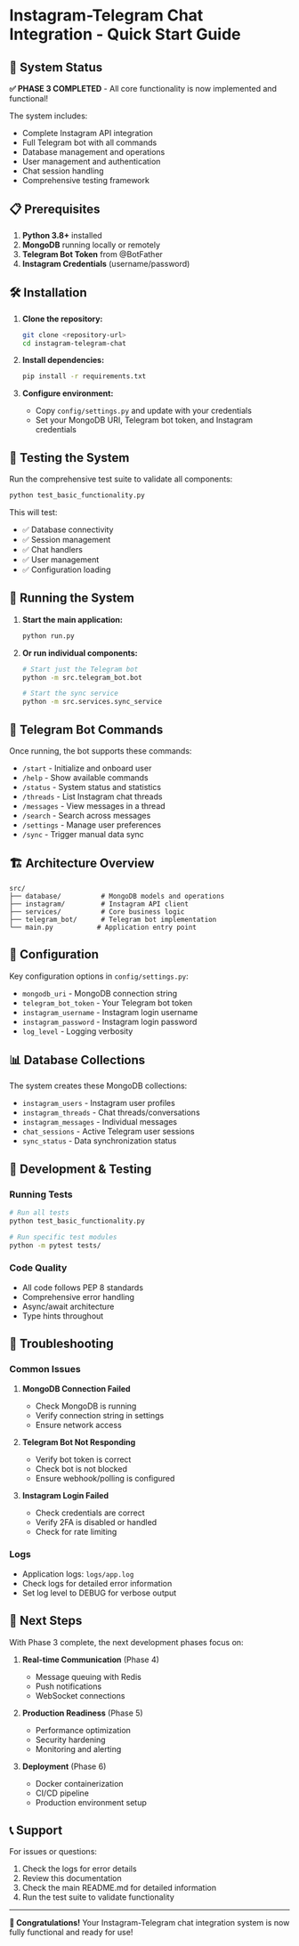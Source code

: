# Instagram-Telegram Chat Integration - Quick Start Guide

## 🚀 System Status

**✅ PHASE 3 COMPLETED** - All core functionality is now implemented and functional!

The system includes:
- Complete Instagram API integration
- Full Telegram bot with all commands
- Database management and operations
- User management and authentication
- Chat session handling
- Comprehensive testing framework

## 📋 Prerequisites

1. **Python 3.8+** installed
2. **MongoDB** running locally or remotely
3. **Telegram Bot Token** from @BotFather
4. **Instagram Credentials** (username/password)

## 🛠️ Installation

1. **Clone the repository:**
   ```bash
   git clone <repository-url>
   cd instagram-telegram-chat
   ```

2. **Install dependencies:**
   ```bash
   pip install -r requirements.txt
   ```

3. **Configure environment:**
   - Copy `config/settings.py` and update with your credentials
   - Set your MongoDB URI, Telegram bot token, and Instagram credentials

## 🧪 Testing the System

Run the comprehensive test suite to validate all components:

```bash
python test_basic_functionality.py
```

This will test:
- ✅ Database connectivity
- ✅ Session management
- ✅ Chat handlers
- ✅ User management
- ✅ Configuration loading

## 🚀 Running the System

1. **Start the main application:**
   ```bash
   python run.py
   ```

2. **Or run individual components:**
   ```bash
   # Start just the Telegram bot
   python -m src.telegram_bot.bot
   
   # Start the sync service
   python -m src.services.sync_service
   ```

## 📱 Telegram Bot Commands

Once running, the bot supports these commands:

- `/start` - Initialize and onboard user
- `/help` - Show available commands
- `/status` - System status and statistics
- `/threads` - List Instagram chat threads
- `/messages` - View messages in a thread
- `/search` - Search across messages
- `/settings` - Manage user preferences
- `/sync` - Trigger manual data sync

## 🏗️ Architecture Overview

```
src/
├── database/          # MongoDB models and operations
├── instagram/         # Instagram API client
├── services/          # Core business logic
├── telegram_bot/      # Telegram bot implementation
└── main.py           # Application entry point
```

## 🔧 Configuration

Key configuration options in `config/settings.py`:

- `mongodb_uri` - MongoDB connection string
- `telegram_bot_token` - Your Telegram bot token
- `instagram_username` - Instagram login username
- `instagram_password` - Instagram login password
- `log_level` - Logging verbosity

## 📊 Database Collections

The system creates these MongoDB collections:
- `instagram_users` - Instagram user profiles
- `instagram_threads` - Chat threads/conversations
- `instagram_messages` - Individual messages
- `chat_sessions` - Active Telegram user sessions
- `sync_status` - Data synchronization status

## 🧪 Development & Testing

### Running Tests
```bash
# Run all tests
python test_basic_functionality.py

# Run specific test modules
python -m pytest tests/
```

### Code Quality
- All code follows PEP 8 standards
- Comprehensive error handling
- Async/await architecture
- Type hints throughout

## 🚨 Troubleshooting

### Common Issues

1. **MongoDB Connection Failed**
   - Check MongoDB is running
   - Verify connection string in settings
   - Ensure network access

2. **Telegram Bot Not Responding**
   - Verify bot token is correct
   - Check bot is not blocked
   - Ensure webhook/polling is configured

3. **Instagram Login Failed**
   - Check credentials are correct
   - Verify 2FA is disabled or handled
   - Check for rate limiting

### Logs
- Application logs: `logs/app.log`
- Check logs for detailed error information
- Set log level to DEBUG for verbose output

## 🔮 Next Steps

With Phase 3 complete, the next development phases focus on:

1. **Real-time Communication** (Phase 4)
   - Message queuing with Redis
   - Push notifications
   - WebSocket connections

2. **Production Readiness** (Phase 5)
   - Performance optimization
   - Security hardening
   - Monitoring and alerting

3. **Deployment** (Phase 6)
   - Docker containerization
   - CI/CD pipeline
   - Production environment setup

## 📞 Support

For issues or questions:
1. Check the logs for error details
2. Review this documentation
3. Check the main README.md for detailed information
4. Run the test suite to validate functionality

---

**🎉 Congratulations!** Your Instagram-Telegram chat integration system is now fully functional and ready for use! 